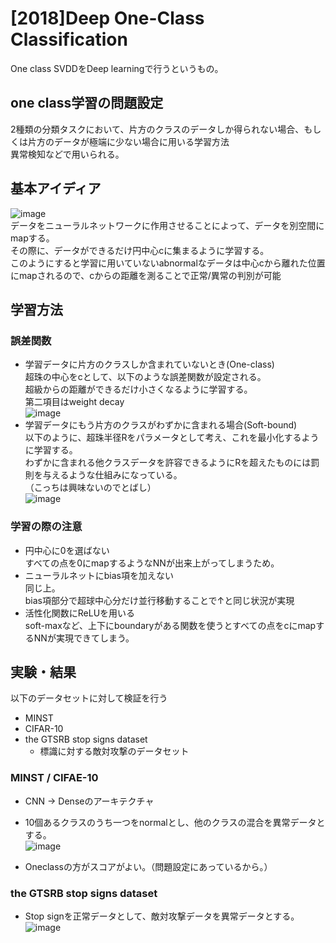 # [2018]Deep One-Class Classification  
One class SVDDをDeep learningで行うというもの。

## one class学習の問題設定  
2種類の分類タスクにおいて、片方のクラスのデータしか得られない場合、もしくは片方のデータが極端に少ない場合に用いる学習方法  
異常検知などで用いられる。  

## 基本アイディア  
![image](https://user-images.githubusercontent.com/54636129/200241655-a61494d5-3cda-427b-a97d-4ca26aea5bc8.png)  
データをニューラルネットワークに作用させることによって、データを別空間にmapする。  
その際に、データができるだけ円中心cに集まるように学習する。  
このようにすると学習に用いていないabnormalなデータは中心cから離れた位置にmapされるので、cからの距離を測ることで正常/異常の判別が可能    
  
## 学習方法  
### 誤差関数  
- 学習データに片方のクラスしか含まれていないとき(One-class)  
  超珠の中心をcとして、以下のような誤差関数が設定される。  
  超級からの距離ができるだけ小さくなるように学習する。  
  第二項目はweight decay    
![image](https://user-images.githubusercontent.com/54636129/200242550-c5dd4919-567a-4108-bcd4-3b0cf0c15792.png)  
- 学習データにもう片方のクラスがわずかに含まれる場合(Soft-bound)  
以下のように、超珠半径Rをパラメータとして考え、これを最小化するように学習する。  
わずかに含まれる他クラスデータを許容できるようにRを超えたものには罰則を与えるような仕組みになっている。  
（こっちは興味ないのでとばし）   
![image](https://user-images.githubusercontent.com/54636129/200242389-692114cb-2758-48f0-8506-d5fbf5d33eec.png)  

### 学習の際の注意  
- 円中心に0を選ばない  
  すべての点を0にmapするようなNNが出来上がってしまうため。  
- ニューラルネットにbias項を加えない  
  同じ上。  
  bias項部分で超球中心分だけ並行移動することで↑と同じ状況が実現  
- 活性化関数にReLUを用いる  
  soft-maxなど、上下にboundaryがある関数を使うとすべての点をcにmapするNNが実現できてしまう。

## 実験・結果  
以下のデータセットに対して検証を行う  
- MINST
- CIFAR-10
- the GTSRB stop signs dataset  
  - 標識に対する敵対攻撃のデータセット  

### MINST / CIFAE-10
- CNN → Denseのアーキテクチャ  
- 10個あるクラスのうち一つをnormalとし、他のクラスの混合を異常データとする。    
![image](https://user-images.githubusercontent.com/54636129/200290393-4b270f63-280e-4abb-b725-c46f03dff2ff.png)  

- Oneclassの方がスコアがよい。（問題設定にあっているから。）


### the GTSRB stop signs dataset  
- Stop signを正常データとして、敵対攻撃データを異常データとする。  
![image](https://user-images.githubusercontent.com/54636129/200290750-030580e1-580e-427e-bd2e-26f3e7042c43.png)



